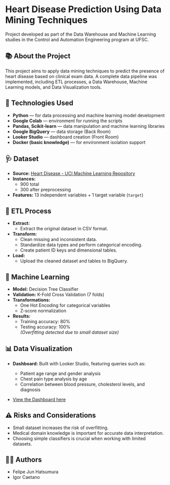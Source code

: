 # Heart Disease Prediction Using Data Mining Techniques

Project developed as part of the Data Warehouse and Machine Learning studies in the Control and Automation Engineering program at UFSC.

## 📚 About the Project

This project aims to apply data mining techniques to predict the presence of heart disease based on clinical exam data. A complete data pipeline was implemented, including ETL processes, a Data Warehouse, Machine Learning models, and Data Visualization tools.

## 🚀 Technologies Used

- **Python** — for data processing and machine learning model development
- **Google Colab** — environment for running the scripts
- **Pandas, Scikit-learn** — data manipulation and machine learning libraries
- **Google BigQuery** — data storage (Back Room)
- **Looker Studio** — dashboard creation (Front Room)
- **Docker (basic knowledge)** — for environment isolation support

## 🩺 Dataset

- **Source:** [Heart Disease - UCI Machine Learning Repository](https://archive.ics.uci.edu/dataset/45/heart+disease)
- **Instances:**  
  - 900 total
  - 300 after preprocessing
- **Features:** 13 independent variables + 1 target variable (`target`)

## 🔧 ETL Process

- **Extract:**  
  - Extract the original dataset in CSV format.
- **Transform:**  
  - Clean missing and inconsistent data.
  - Standardize data types and perform categorical encoding.
  - Create patient ID keys and dimensional tables.
- **Load:**  
  - Upload the cleaned dataset and tables to BigQuery.

## 🧠 Machine Learning

- **Model:** Decision Tree Classifier
- **Validation:** K-Fold Cross Validation (7 folds)
- **Transformations:**  
  - One Hot Encoding for categorical variables  
  - Z-score normalization
- **Results:**  
  - Training accuracy: 80%  
  - Testing accuracy: 100%  
  *(Overfitting detected due to small dataset size)*

## 📊 Data Visualization

- **Dashboard:** Built with Looker Studio, featuring queries such as:
  - Patient age range and gender analysis
  - Chest pain type analysis by age
  - Correlation between blood pressure, cholesterol levels, and diagnosis

- [View the Dashboard here](https://lookerstudio.google.com/reporting/82d12627-2d06-4cc7-ada7-62d438c2d1c9)

## ⚠️ Risks and Considerations

- Small dataset increases the risk of overfitting.
- Medical domain knowledge is important for accurate data interpretation.
- Choosing simple classifiers is crucial when working with limited datasets.

## 👨‍💻 Authors

- Felipe Jun Hatsumura
- Igor Caetano
